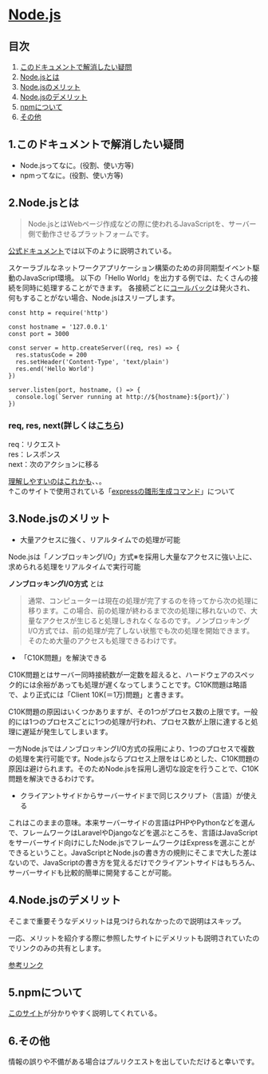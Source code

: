 # [Node.js](https://nodejs.org/ja/)

## 目次
1. [このドキュメントで解消したい疑問](#1このドキュメントで解消したい疑問)
2. [Node.jsとは](#2nodejsとは)
3. [Node.jsのメリット](#3nodejsのメリット)
4. [Node.jsのデメリット](#4nodejsのデメリット)
5. [npmについて](#5npmについて)
6. [その他](#6その他)

## 1.このドキュメントで解消したい疑問
* Node.jsってなに。(役割、使い方等)
* npmってなに。(役割、使い方等)

## 2.Node.jsとは
> Node.jsとはWebページ作成などの際に使われるJavaScriptを、サーバー側で動作させるプラットフォームです。

[公式ドキュメント](https://nodejs.org/ja/about/)では以下のように説明されている。

スケーラブルなネットワークアプリケーション構築のための非同期型イベント駆動のJavaScript環境。
以下の「Hello World」を出力する例では、たくさんの接続を同時に処理することができます。
各接続ごとに[コールバック](https://developer.mozilla.org/ja/docs/Glossary/Callback_function)は発火され、何もすることがない場合、Node.jsはスリープします。

```
const http = require('http')

const hostname = '127.0.0.1'
const port = 3000

const server = http.createServer((req, res) => {
  res.statusCode = 200
  res.setHeader('Content-Type', 'text/plain')
  res.end('Hello World')
})

server.listen(port, hostname, () => {
  console.log(`Server running at http://${hostname}:${port}/`)
})
```

### req, res, next(詳しくは[こちら](https://expressjs.com/ja/guide/using-middleware.html))

req：リクエスト  
res：レスポンス  
next：次のアクションに移る

[理解しやすいのはこれかも](https://qiita.com/syumiwohossu/items/f9ee317f31adc3ad387b)、、。  
↑このサイトで使用されている「[expressの雛形生成コマンド](https://qiita.com/t_skri/items/48948c0c2bfd535cf7d2)」について


## 3.Node.jsのメリット

* 大量アクセスに強く、リアルタイムでの処理が可能

Node.jsは「ノンブロッキングI/O」方式※を採用し大量なアクセスに強い上に、求められる処理をリアルタイムで実行可能
  
__ノンブロッキングI/O方式__ とは

> 通常、コンピューターは現在の処理が完了するのを待ってから次の処理に移ります。この場合、前の処理が終わるまで次の処理に移れないので、大量なアクセスが生じると処理しきれなくなるのです。ノンブロッキングI/O方式では、前の処理が完了しない状態でも次の処理を開始できます。そのため大量のアクセスも処理できるわけです。

* 「C10K問題」を解決できる

C10K問題とはサーバー同時接続数が一定数を超えると、ハードウェアのスペック的には余裕があっても処理が遅くなってしまうことです。C10K問題は略語で、より正式には「Client 10K(＝1万)問題」と書きます。

C10K問題の原因はいくつかありますが、その1つがプロセス数の上限です。一般的には1つのプロセスごとに1つの処理が行われ、プロセス数が上限に達すると処理に遅延が発生してしまいます。

一方Node.jsではノンブロッキングI/O方式の採用により、1つのプロセスで複数の処理を実行可能です。Node.jsならプロセス上限をはじめとした、C10K問題の原因は避けられます。そのためNode.jsを採用し適切な設定を行うことで、C10K問題を解決できるわけです。


* クライアントサイドからサーバーサイドまで同じスクリプト（言語）が使える

これはこのままの意味。本来サーバーサイドの言語はPHPやPythonなどを選んで、フレームワークはLaravelやDjangoなどを選ぶところを、言語はJavaScriptをサーバーサイド向けにしたNode.jsでフレームワークはExpressを選ぶことができるということ。JavaScriptとNode.jsの書き方の規則にそこまで大した差はないので、JavaScriptの書き方を覚えるだけでクライアントサイドはもちろん、サーバーサイドも比較的簡単に開発することが可能。

## 4.Node.jsのデメリット

そこまで重要そうなデメリットは見つけられなかったので説明はスキップ。

一応、メリットを紹介する際に参照したサイトにデメリットも説明されていたのでリンクのみの共有とします。

[参考リンク](https://www.kagoya.jp/howto/it-glossary/develop/nodejs/)

## 5.npmについて

[このサイト](https://zenn.dev/ikuraikura/articles/71b917ab11ae690e3cd7)が分かりやすく説明してくれている。

## 6.その他

情報の誤りや不備がある場合はプルリクエストを出していただけると幸いです。
